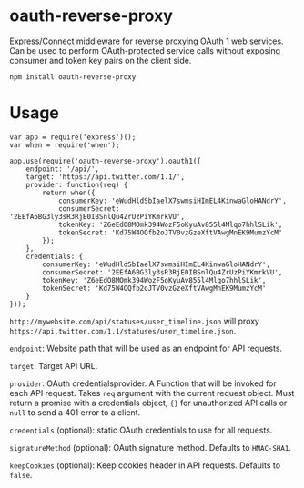 oauth-reverse-proxy
===================

Express/Connect middleware for reverse proxying OAuth 1 web services. Can be used to perform OAuth-protected service calls without exposing consumer and token key pairs on the client side.

`npm install oauth-reverse-proxy`

# Usage

	var app = require('express')();
	var when = require('when');

	app.use(require('oauth-reverse-proxy').oauth1({
		endpoint: '/api/',
		target: 'https://api.twitter.com/1.1/',
		provider: function(req) {
			return when({
				consumerKey: 'eWudHldSbIaelX7swmsiHImEL4KinwaGloHANdrY',
				consumerSecret: '2EEfA6BG3ly3sR3RjE0IBSnlQu4ZrUzPiYKmrkVU',
				tokenKey: 'Z6eEdO8MOmk394WozF5oKyuAv855l4Mlqo7hhlSLik',
				tokenSecret: 'Kd75W4OQfb2oJTV0vzGzeXftVAwgMnEK9MumzYcM'
			});
		},
		credentials: {
			consumerKey: 'eWudHldSbIaelX7swmsiHImEL4KinwaGloHANdrY',
			consumerSecret: '2EEfA6BG3ly3sR3RjE0IBSnlQu4ZrUzPiYKmrkVU',
			tokenKey: 'Z6eEdO8MOmk394WozF5oKyuAv855l4Mlqo7hhlSLik',
			tokenSecret: 'Kd75W4OQfb2oJTV0vzGzeXftVAwgMnEK9MumzYcM'
		}
	}));

`http://mywebsite.com/api/statuses/user_timeline.json` will proxy `https://api.twitter.com/1.1/statuses/user_timeline.json`.

`endpoint`: Website path that will be used as an endpoint for API requests.

`target`: Target API URL.

`provider`: OAuth credentialsprovider. A Function that will be invoked for each API request. Takes `req` argument with the current request object. Must return a promise with a credentials object, `{}` for unauthorized API calls or `null` to send a 401 error to a client.

`credentials` (optional): static OAuth credentials to use for all requests.

`signatureMethod` (optional): OAuth signature method. Defaults to `HMAC-SHA1`.

`keepCookies` (optional): Keep cookies header in API requests. Defaults to `false`.
